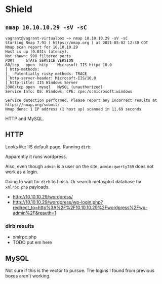 # Shield

## `nmap 10.10.10.29 -sV -sC`

    vagrant@vagrant-virtualbox ~> nmap 10.10.10.29 -sV -sC
    Starting Nmap 7.91 ( https://nmap.org ) at 2021-05-02 12:30 CDT
    Nmap scan report for 10.10.10.29
    Host is up (0.031s latency).
    Not shown: 998 filtered ports
    PORT     STATE SERVICE VERSION
    80/tcp   open  http    Microsoft IIS httpd 10.0
    | http-methods: 
    |_  Potentially risky methods: TRACE
    |_http-server-header: Microsoft-IIS/10.0
    |_http-title: IIS Windows Server
    3306/tcp open  mysql   MySQL (unauthorized)
    Service Info: OS: Windows; CPE: cpe:/o:microsoft:windows

    Service detection performed. Please report any incorrect results at https://nmap.org/submit/ .
    Nmap done: 1 IP address (1 host up) scanned in 11.69 seconds

HTTP and MySQL.

## HTTP

Looks like IIS default page. Running `dirb`.

Apparently it runs wordpress.

Also, even though `admin` is a user on the site, `admin:qwerty789` does not work as a login.

Going to wait for `dirb` to finish. Or search metasploit database for `xmlrpc.php` payloads.

- <http://10.10.10.29/wordpress/>
- <http://10.10.10.29/wordpress/wp-login.php?redirect_to=http%3A%2F%2F10.10.10.29%2Fwordpress%2Fwp-admin%2F&reauth=1>

### dirb results

- xmlrpc.php
- TODO put em here

## MySQL

Not sure if this is the vector to pursue. The logins I found from previous boxes aren't working.